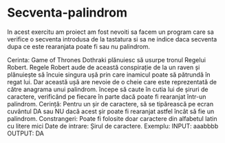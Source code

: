 # Secventa-palindrom
In acest exercitu am proiect am fost nevoiti sa facem un program care sa verifice o secventa introdusa de la tastatura si sa ne indice daca secventa dupa ce este rearanjata poate fi sau nu palindrom.

Cerinta:
Game of Thrones
Dothraki plănuiesc să usurpe tronul Regelui Robert. Regele Robert aude de această conspirație de la un raven și plănuiește să încuie singura ușă prin care inamicul poate să pătrundă în regat lui.
    Dar această ușă are nevoie de o cheie care este reprezentată de către anagrama unui palindrom. începe să caute în cutia lui de șiruri de caractere, verificând pe fiecare în parte dacă poate fi rearanjat într-un palindrom.
Cerință:
    Pentru un șir de caractere, să se tipărească pe ecran cuvântul DA sau NU dacă acest șir poate fi rearanjat astfel încât să fie un palindrom.
Constrangeri:
Poate fi folosite doar caractere din alfabetul latin cu litere mici
Date de intrare:
    Șirul de caractere.
Exemplu:
INPUT:
aaabbbb
OUTPUT:
DA
